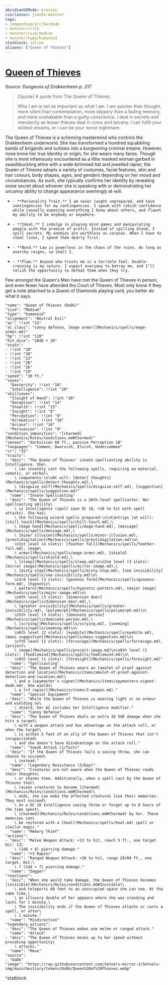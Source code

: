 ```yaml
---
obsidianUIMode: preview
cssclasses: json5e-monster
tags:
- compendium/src/5e/dodk
- monster/cr/15
- monster/size/medium
- monster/type/humanoid
statblock: inline
aliases: ["Queen of Thieves"]
---
```

# [Queen of Thieves](Mechanics\bestiary\humanoid/queen-of-thieves-dodk.md)
*Source: Dungeons of Drakkenheim p. 217*  

> [!quote] A quote from The Queen of Thieves.  
> 
> Who I am is not as important as what I am. I am quicker than thought, more silent than contemplation, more slippery than a fading memory, and more unshakable than a guilty conscience. I deal in secrets and mendacity as lesser thieves deal in coins and larceny. I can fulfil your wildest dreams, or I can be your worst nightmare.

The Queen of Thieves is a scheming mastermind who controls the Drakkenheim underworld. She has transformed a hundred squabbling bands of brigands and outlaws into a burgeoning criminal empire. However, none know her true identity or origin, for she wears many faces. Though she is most infamously encountered as a lithe masked woman garbed in swashbuckling attire with a wide-brimmed hat and jewelled rapier, the Queen of Thieves adopts a variety of costumes, facial features, skin and hair colours, body shapes, ages, and genders depending on her mood and circumstances. As such, she typically confirms her identity by revealing some secret about whoever she is speaking with or demonstrating her uncanny ability to change appearance seemingly at-will.

-     - **Personality Trait.** I am never caught unprepared, and have contingencies for my contingencies. I speak with rakish confidence while casually exposing everything I know about others, and flaunt my ability to be anybody or anywhere.    
-     - **Ideal.** I indulge in playing mind games and manipulating people with the promise of profit. Instead of spilling blood, I spill secrets. My enemies are worthless as corpses. When I have to steal lives, I spend them dearly first.    
-     - **Bond.** Law is powerless in the chaos of the ruins. As long as anarchy reigns, so shall I.    
-     - **Flaw.** Anyone who trusts me is a terrible fool. Double-crossing is my nature. I expect everyone to betray me, and I'll relish the opportunity to defeat them when they try.    

Few amongst the Queen's Men have met the Queen of Thieves in person, and even fewer have attended the Court of Thieves. Most only know if they get a note attached to a Queen of Diamonds playing card, you better do what it says.

```statblock
"name": "Queen of Thieves (DoDk)"
"size": "Medium"
"type": "humanoid"
"alignment": "Neutral Evil"
"ac": !!int "23"
"ac_class": "canny defense, [mage armor](Mechanics/spells/mage-armor.md)"
"hp": !!int "120"
"hit_dice": "20d8 + 20"
"stats":
- !!int "10"
- !!int "20"
- !!int "13"
- !!int "20"
- !!int "16"
- !!int "19"
"speed": "30 ft."
"saves":
  "Dexterity": !!int "10"
  "Intelligence": !!int "10"
"skillsaves":
  "Sleight of Hand": !!int "10"
  "Deception": !!int "14"
  "Stealth": !!int "15"
  "Insight": !!int "8"
  "Perception": !!int "8"
  "Acrobatics": !!int "10"
  "Arcana": !!int "10"
  "Persuasion": !!int "9"
"condition_immunities": "[charmed](Mechanics/Rules/conditions.md#Charmed)"
"senses": "darkvision 60 ft., passive Perception 18"
"languages": "Common, Dwarvish, Elvish, Undercommon"
"cr": "15"
"traits":
- "desc": "The Queen of Thieves' innate spellcasting ability is Intelligence. She\
    \ can innately cast the following spells, requiring no material, somatic, or verbal\
    \ components:\n\nAt will: [detect thoughts](Mechanics/spells/detect-thoughts.md),\
    \ [disguise self](Mechanics/spells/disguise-self.md), [suggestion](Mechanics/spells/suggestion.md)"
  "name": "Innate Spellcasting"
- "desc": "The Queen of Thieves is a 20th-level spellcaster. Her spellcasting ability\
    \ is Intelligence (spell save DC 18, +10 to hit with spell attacks). She has\
    \ the following wizard spells prepared:\n\nCantrips (at will): [chill touch](Mechanics/spells/chill-touch.md),\
    \ [mage hand](Mechanics/spells/mage-hand.md), [message](Mechanics/spells/message.md),\
    \ [minor illusion](Mechanics/spells/minor-illusion.md), [prestidigitation](Mechanics/spells/prestidigitation.md)\n\
    \n1st level (4 slots): [feather fall](Mechanics/spells/feather-fall.md), [mage\
    \ armor](Mechanics/spells/mage-armor.md), [shield](Mechanics/spells/shield.md),\
    \ [sleep](Mechanics/spells/sleep.md)\n\n2nd level (3 slots): [mirror image](Mechanics/spells/mirror-image.md),\
    \ [misty step](Mechanics/spells/misty-step.md), [see invisibility](Mechanics/spells/see-invisibility.md)\n\
    \n3rd level (3 slots): [gaseous form](Mechanics/spells/gaseous-form.md), [hypnotic\
    \ pattern](Mechanics/spells/hypnotic-pattern.md), [major image](Mechanics/spells/major-image.md)\n\
    \n4th level (3 slots): [dimension door](Mechanics/spells/dimension-door.md),\
    \ [greater invisibility](Mechanics/spells/greater-invisibility.md), [polymorph](Mechanics/spells/polymorph.md)\n\
    \n5th level (3 slots): [dominate person](Mechanics/spells/dominate-person.md),\
    \ [scrying](Mechanics/spells/scrying.md), [seeming](Mechanics/spells/seeming.md)\n\
    \n6th level (2 slots): [eyebite](Mechanics/spells/eyebite.md), [mass suggestion](Mechanics/spells/mass-suggestion.md)\n\
    \n7th level (2 slots): [forcecage](Mechanics/spells/forcecage.md), [project\
    \ image](Mechanics/spells/project-image.md)\n\n8th level (1 slots): [feeblemind](Mechanics/spells/feeblemind.md)\n\
    \n9th level (1 slots): [foresight](Mechanics/spells/foresight.md)"
  "name": "Spellcasting"
- "desc": "The Queen of Thieves wears an [amulet of proof against detection and location](Mechanics/items/amulet-of-proof-against-detection-and-location.md)\
    \ and a [spymaster's signet](Mechanics/items/spymasters-signet-dodk.md). She wields\
    \ a [+3 rapier](Mechanics/items/3-weapon.md)."
  "name": "Special Equipment"
- "desc": "While the Queen of Thieves is wearing light or no armour and wielding no\
    \ shield, her AC includes her Intelligence modifier."
  "name": "Canny Defense"
- "desc": "The Queen of Thieves deals an extra 18 5d6 damage when she hits a target\
    \ with a weapon attack and has advantage on the attack roll, or when the target\
    \ is within 5 feet of an ally of the Queen of Thieves that isn't incapacitated\
    \ and she doesn't have disadvantage on the attack roll."
  "name": "Sneak Attack (1/Turn)"
- "desc": "If the Queen of Thieves fails a saving throw, she can choose to succeed\
    \ instead."
  "name": "Legendary Resistance (3/Day)"
- "desc": "Creatures are not aware when the Queen of Thieves reads their thoughts\
    \ or charms them. Additionally, when a spell cast by the Queen of Thieves that\
    \ causes creatures to become [charmed](Mechanics/Rules/conditions.md#Charmed)\
    \ ends, she can make the affected creatures lose their memories. They must succeed\
    \ on a DC 18 Intelligence saving throw or forget up to 8 hours of the time spent\
    \ [charmed](Mechanics/Rules/conditions.md#Charmed) by her. These memories can\
    \ be restored with a [heal](Mechanics/spells/heal.md) spell or similar magic."
  "name": "Memory Thief"
"actions":
- "desc": "Melee Weapon Attack: +13 to hit, reach 5 ft., one target Hit: 13\
    \ (1d8 + 8) piercing damage."
  "name": "+3 Rapier"
- "desc": "Ranged Weapon Attack: +10 to hit, range 20/60 ft., one target. Hit:\
    \ 7 (1d4 + 7) piercing damage."
  "name": "Dagger"
"reactions":
- "desc": "When she would take damage, the Queen of Thieves becomes [invisible](Mechanics/Rules/conditions.md#Invisible)\
    \ and teleports 60 feet to an unoccupied space she can see. At the same time,\
    \ an illusory double of her appears where she was standing and lasts for 1 minute.\
    \ The invisibility ends if the Queen of Thieves attacks or casts a spell, or after\
    \ 1 minute."
  "name": "Misdirection"
"legendary_actions":
- "desc": "The Queen of Thieves makes one melee or ranged attack."
  "name": "Attack"
- "desc": "The Queen of Thieves moves up to her speed without provoking opportunity\
    \ attacks."
  "name": "Move"
"source":
- "DoDk"
"image": "https://raw.githubusercontent.com/5etools-mirror-3/5etools-img/main/bestiary/tokens/DoDk/Queen%20of%20Thieves.webp"
```
^statblock